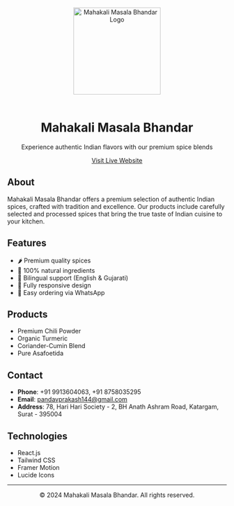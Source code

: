 <div align="center">
  <img src="public/logo.png" alt="Mahakali Masala Bhandar Logo" width="200" style="margin: 20px 0"/>

  # Mahakali Masala Bhandar

  Experience authentic Indian flavors with our premium spice blends
  
  [Visit Live Website](https://mahakali-masala.netlify.app)

</div>

## About

Mahakali Masala Bhandar offers a premium selection of authentic Indian spices, crafted with tradition and excellence. Our products include carefully selected and processed spices that bring the true taste of Indian cuisine to your kitchen.

## Features

- 🌶️ Premium quality spices
- 🌿 100% natural ingredients
- 🔄 Bilingual support (English & Gujarati)
- 📱 Fully responsive design
- 🛒 Easy ordering via WhatsApp

## Products

- Premium Chili Powder
- Organic Turmeric
- Coriander-Cumin Blend
- Pure Asafoetida

## Contact

- **Phone**: +91 9913604063, +91 8758035295
- **Email**: pandavprakash144@gmail.com
- **Address**: 78, Hari Hari Society - 2, BH Anath Ashram Road, Katargam, Surat - 395004

## Technologies

- React.js
- Tailwind CSS
- Framer Motion
- Lucide Icons

---

<div align="center">
  © 2024 Mahakali Masala Bhandar. All rights reserved.
</div>